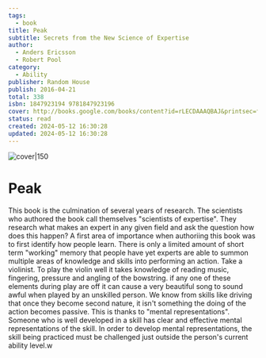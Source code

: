 ```yaml
---
tags:
  - book
title: Peak
subtitle: Secrets from the New Science of Expertise
author:
  - Anders Ericsson
  - Robert Pool
category:
  - Ability
publisher: Random House
publish: 2016-04-21
total: 338
isbn: 1847923194 9781847923196
cover: http://books.google.com/books/content?id=rLECDAAAQBAJ&printsec=frontcover&img=1&zoom=1&edge=curl&source=gbs_api
status: read
created: 2024-05-12 16:30:28
updated: 2024-05-12 16:30:28
---
```


![cover|150](http://books.google.com/books/content?id=rLECDAAAQBAJ&printsec=frontcover&img=1&zoom=1&edge=curl&source=gbs_api)
# Peak
This book is the culmination of several years of research. The scientists who authored the book call themselves "scientists of expertise". They research what makes an expert in any given field and ask the question how does this happen? A first area of importance when authoriing this book was to first identify how people learn. There is only a limited amount of short term "working" memory that people have yet experts are able to summon multiple areas of knowledge and skills into performing an action. Take a violinist. To play the violin well it takes knowledge of reading music, fingering, pressure and angling of the bowstring. if any one of these elements during play are off it can cause a very beautiful song to sound awful when played by an unskilled person. We know from skills like driving that once they become second nature, it isn't something the doing of the action becomes passive. This is thanks to "mental representations". Someone who is well developed in a skill has clear and effective mental representations of the skill. In order to develop mental representations, the skill being practiced must be challenged just outside the person's current ability level.w